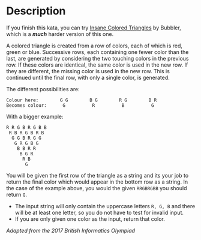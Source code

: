 # Description

If you finish this kata, you can try [Insane Colored Triangles](http://www.codewars.com/kata/insane-coloured-triangles) by Bubbler, which is a _**much**_ harder version of this one.

A colored triangle is created from a row of colors, each of which is red, green or blue. Successive rows, each containing one fewer color than the last, are generated by considering the two touching colors in the previous row. If these colors are identical, the same color is used in the new row. If they are different, the missing color is used in the new row. This is continued until the final row, with only a single color, is generated.

The different possibilities are:

```
Colour here:        G G        B G        R G        B R
Becomes colour:      G          R          B          G

```

With a bigger example:

```
R R G B R G B B
 R B R G B R B
  G G B R G G
   G R G B G
    B B R R
     B G R
      R B
       G
```

You will be given the first row of the triangle as a string and its your job to return the final color which would appear in the bottom row as a string. In the case of the example above, you would the given `RRGBRGBB` you should return `G`.

- The input string will only contain the uppercase letters `R, G, B` and there will be at least one letter, so you do not have to test for invalid input.
- If you are only given one color as the input, return that color.

_Adapted from the 2017 British Informatics Olympiad_
